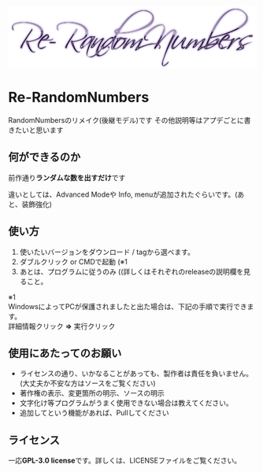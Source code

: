 ![logo](images/Re-RandomNumbers.png)
# Re-RandomNumbers
RandomNumbersのリメイク(後継モデル)です
その他説明等はアプデごとに書きたいと思います

## 何ができるのか
前作通り**ランダムな数を出すだけ**です

違いとしては、Advanced Modeや Info, menuが追加されたぐらいです。(あと、装飾強化)

## 使い方
1. 使いたいバージョンをダウンロード    / tagから選べます。
2. ダブルクリック or CMDで起動 (※1
3. あとは、プログラムに従うのみ  ((詳しくはそれぞれのreleaseの説明欄を見ること。


※1<br>
WindowsによってPCが保護されましたと出た場合は、下記の手順で実行できます。<br>
詳細情報クリック **=>** 実行クリック

## 使用にあたってのお願い
- ライセンスの通り、いかなることがあっても、製作者は責任を負いません。 (大丈夫か不安な方はソースをご覧ください)
- 著作権の表示、変更箇所の明示、ソースの明示
- 文字化け等プログラムがうまく使用できない場合は教えてください。
- 追加してという機能があれば、Pullしてください

## ライセンス
一応**GPL-3.0 license**です。詳しくは、LICENSEファイルをご覧ください。
